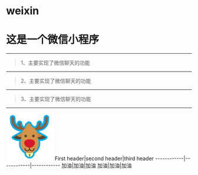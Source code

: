 # weixin
# 这是一个微信小程序
---
>1、主要实现了微信聊天的功能
---
>2、主要实现了微信聊天的功能
---
>3、主要实现了微信聊天的功能
---
![Alt text](public/icons/call-a.png)
First header|second header|third header
------------|------------|------------
加油|加油|加油
加油|加油|加油
